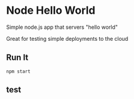 # Node Hello World

Simple node.js app that servers "hello world"

Great for testing simple deployments to the cloud

## Run It

`npm start`


## test